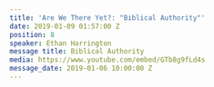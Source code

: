 ```yaml
---
title: 'Are We There Yet?: "Biblical Authority"'
date: 2019-01-09 01:57:00 Z
position: 8
speaker: Ethan Harrington
message title: Biblical Authority
media: https://www.youtube.com/embed/GTb8g9fLd4s
message_date: 2019-01-06 10:00:00 Z
---
```


